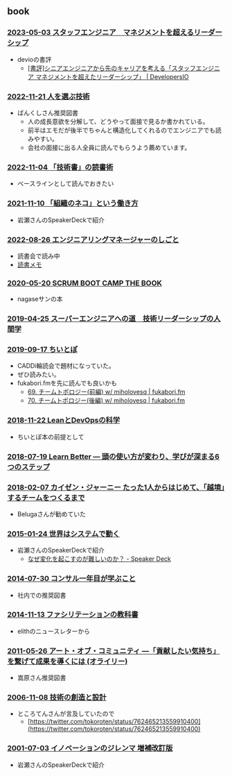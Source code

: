 
## book

### [2023-05-03 スタッフエンジニア　マネジメントを超えるリーダーシップ](https://www.amazon.co.jp/dp/429607055X)

- devioの書評
  - [[書評]シニアエンジニアから先のキャリアを考える「スタッフエンジニア マネジメントを超えたリーダーシップ」 | DevelopersIO](https://dev.classmethod.jp/articles/book-review-staff-engineer/)

### [2022-11-21 人を選ぶ技術](https://www.amazon.co.jp/dp/4866802065)

- ばんくしさん推奨図書
  - 人の成長意欲を分解して、どうやって面接で見るか書かれている。
  - 前半はエモだが後半でちゃんと構造化してくれるのでエンジニアでも読みやすい。
  - 会社の面接に出る人全員に読んでもらうよう薦めています。

### [2022-11-04 「技術書」の読書術](https://www.amazon.co.jp/dp/4798171549)

- ベースラインとして読んでおきたい

### [2021-11-10 「組織のネコ」という働き方](https://www.amazon.co.jp/dp/4798170232)

- 岩瀬さんのSpeakerDeckで紹介

### [2022-08-26 エンジニアリングマネージャーのしごと](https://www.oreilly.co.jp/books/9784873119946/)

- 読書会で読み中
- [読書メモ](./2022-08-26_engineering-manager.md)

### [2020-05-20 SCRUM BOOT CAMP THE BOOK](https://www.amazon.co.jp/gp/product/B086GBXRN6)

- nagaseサンの本

### [2019-04-25 スーパーエンジニアへの道　技術リーダーシップの人間学](https://www.amazon.co.jp/dp/B09BDVP5BV)

### [2019-09-17 ちいとぽ](https://www.amazon.co.jp/dp/4820729632)

- CADDi輪読会で題材になっていた。
- ぜひ読みたい。
- fukabori.fmを先に読んでも良いかも
  - [69. チームトポロジー(前編) w/ miholovesq | fukabori.fm](https://fukabori.fm/episode/69)
  - [70. チームトポロジー(後編) w/ miholovesq | fukabori.fm](https://fukabori.fm/episode/70)

### [2018-11-22 LeanとDevOpsの科学](https://www.amazon.co.jp/dp/4295004901)

- ちいとぽ本の前提として

### [2018-07-19 Learn Better ― 頭の使い方が変わり、学びが深まる6つのステップ](https://www.amazon.co.jp/dp/4862762581)

### [2018-02-07 カイゼン・ジャーニー たった1人からはじめて、「越境」するチームをつくるまで](https://www.amazon.co.jp/dp/4798153346)

- Belugaさんが勧めていた

### [2015-01-24 世界はシステムで動く](https://www.amazon.co.jp/dp/4862761801)

- 岩瀬さんのSpeakerDeckで紹介
  - [なぜ変化を起こすのが難しいのか？ - Speaker Deck](https://speakerdeck.com/iwashi86/the-reason-why-changing-organization-is-so-hard-what-i-thought-and-faced-for-more-than-several-years)

### [2014-07-30 コンサル一年目が学ぶこと](https://www.amazon.co.jp/dp/B00MA671WW)

- 社内での推奨図書

### [2014-11-13 ファシリテーションの教科書](https://www.amazon.co.jp/dp/B00P28A5M8)

- elithのニュースレターから

### [2011-05-26 アート・オブ・コミュニティ ―「貢献したい気持ち」を繋げて成果を導くには (オライリー)](https://www.amazon.co.jp/dp/4873114950)

- 嵩原さん推奨図書

### [2006-11-08 技術の創造と設計](https://www.amazon.co.jp/dp/4000052446)

- ところてんさんが言及していたので
  - [https://twitter.com/tokoroten/status/762465213559910400](https://twitter.com/tokoroten/status/762465213559910400)

### [2001-07-03 イノベーションのジレンマ 増補改訂版](https://www.amazon.co.jp/dp/4798100234)

- 岩瀬さんのSpeakerDeckで紹介